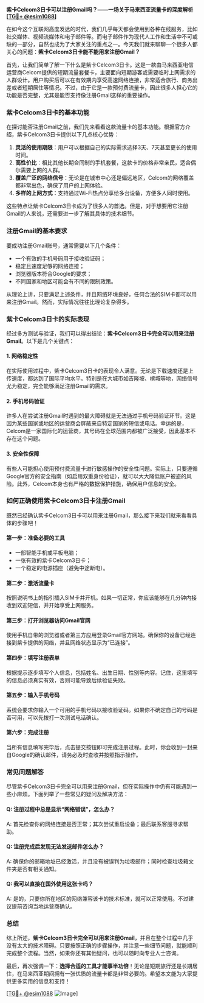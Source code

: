 **紫卡Celcom3日卡可以注册Gmail吗？——一场关于马来西亚流量卡的深度解析[[TG💪+ @esim1088](https://t.me/s/esim1088)]**

在如今这个互联网高度发达的时代，我们几乎每天都会使用到各种在线服务，比如社交媒体、视频流媒体和电子邮件等。而电子邮件作为现代人工作和生活中不可或缺的一部分，自然也成为了大家关注的重点之一。今天我们就来聊聊一个很多人都关心的问题：**紫卡Celcom3日卡能不能用来注册Gmail？**

首先，让我们简单了解一下什么是紫卡Celcom3日卡。这是一款由马来西亚电信运营商Celcom提供的短期流量套餐卡，主要面向短期游客或需要临时上网需求的人群设计。用户购买后可以在有效期内享受高速网络连接，非常适合旅行、商务出差或者短期居住等情况。不过，由于它是一款预付费流量卡，因此很多人担心它的功能是否完整，尤其是能否支持像注册Gmail这样的重要操作。

### **紫卡Celcom3日卡的基本功能**

在探讨能否注册Gmail之前，我们先来看看这款流量卡的基本功能。根据官方介绍，紫卡Celcom3日卡提供以下几点核心优势：

1. **灵活的使用期限**：用户可以根据自己的实际需求选择3天、7天甚至更长的使用时间。
2. **高性价比**：相比其他长期合同制的手机套餐，这款卡的价格非常亲民，适合偶尔需要上网的人群。
3. **覆盖广泛的网络信号**：无论是在城市中心还是偏远地区，Celcom的网络覆盖都非常出色，确保了用户的上网体验。
4. **多样的上网方式**：支持通过Wi-Fi热点分享给多台设备，方便多人同时使用。

这些特点让紫卡Celcom3日卡成为了很多人的首选。但是，对于想要用它注册Gmail的人来说，还需要进一步了解其具体的技术细节。

### **注册Gmail的基本要求**

要成功注册Gmail账号，通常需要以下几个条件：
- 一个有效的手机号码用于接收验证码；
- 稳定且速度足够的网络连接；
- 浏览器版本符合Google的要求；
- 不同国家和地区可能会有不同的限制政策。

从理论上讲，只要满足上述条件，并且网络环境良好，任何合法的SIM卡都可以用来注册Gmail。然而，实际情况往往比理论复杂得多。

### **紫卡Celcom3日卡的实际表现**

经过多方测试与验证，我们可以得出结论：**紫卡Celcom3日卡完全可以用来注册Gmail**。以下是几个关键点：

#### **1. 网络稳定性**
在实际使用过程中，紫卡Celcom3日卡的表现令人满意。无论是下载速度还是上传速度，都达到了国际平均水平。特别是在大城市如吉隆坡、槟城等地，网络信号尤为稳定，完全能够满足注册Gmail的需求。

#### **2. 手机号码验证**
许多人在尝试注册Gmail时遇到的最大障碍就是无法通过手机号码验证环节。这是因为某些国家或地区的运营商会屏蔽来自特定国家的短信或电话。幸运的是，Celcom是一家国际化的运营商，其号码在全球范围内都被广泛接受，因此基本不存在这个问题。

#### **3. 安全性保障**
有些人可能担心使用预付费流量卡进行敏感操作的安全性问题。实际上，只要遵循Google官方的安全指南（如启用双重身份验证），就可以大大降低账户被盗的风险。此外，Celcom本身也有严格的数据保护措施，确保用户信息的安全。

### **如何正确使用紫卡Celcom3日卡注册Gmail**

既然已经确认紫卡Celcom3日卡可以用来注册Gmail，那么接下来我们就来看看具体的步骤吧！

#### **第一步：准备必要的工具**
- 一部智能手机或平板电脑；
- 一张有效的紫卡Celcom3日卡；
- 一个稳定的电源插座（避免中途断电）。

#### **第二步：激活流量卡**
按照说明书上的指引插入SIM卡并开机。如果一切正常，你应该能够在几分钟内接收到欢迎短信，并开始享受上网服务。

#### **第三步：打开浏览器访问Gmail官网**
使用手机自带的浏览器或者第三方应用登录Gmail官方网站。确保你的设备已经连接到紫卡提供的网络，并且网络状态显示为“已连接”。

#### **第四步：填写注册表单**
根据提示逐步填写个人信息，包括姓名、出生日期、性别等内容。记住，这里填写的信息必须真实有效，否则可能导致后续验证失败。

#### **第五步：输入手机号码**
系统会要求你输入一个可用的手机号码以接收验证码。如果你不确定自己的号码是否可用，可以先拨打一次测试电话确认。

#### **第六步：完成注册**
当所有信息填写完毕后，点击提交按钮即可完成注册过程。此时，你会收到一封来自Google的确认邮件，请务必及时查收并按照指示操作。

### **常见问题解答**

尽管紫卡Celcom3日卡完全可以用来注册Gmail，但在实际操作中仍有可能遇到一些小麻烦。下面列举了一些常见的疑问及解决方法：

#### **Q: 注册过程中总是显示“网络错误”，怎么办？**
A: 首先检查你的网络连接是否正常；其次尝试重启设备；最后联系客服寻求帮助。

#### **Q: 注册完成后发现无法发送邮件怎么办？**
A: 确保你的邮箱地址已经激活，并且没有被误判为垃圾邮件；同时检查垃圾箱文件夹是否有相关通知。

#### **Q: 我可以直接在国外使用这张卡吗？**
A: 是的，只要你所在地区的网络兼容该卡的技术标准，就可以正常使用。不过建议提前咨询当地运营商确认。

### **总结**

综上所述，**紫卡Celcom3日卡完全可以用来注册Gmail**，并且在整个过程中几乎没有太大的技术障碍。只要按照正确的步骤操作，并注意一些细节问题，就能顺利完成整个流程。当然，如果你还有其他疑问，也可以随时向专业人士咨询。

最后，再次强调一下：**选择合适的工具才能事半功倍**！无论是短期旅行还是长期居住，在马来西亚期间拥有一张优质的流量卡都是非常必要的。希望本文能为大家提供更多实用的信息和支持！

[[TG💪+ @esim1088](https://t.me/s/esim1088) ![Image](https://i.postimg.cc/4NQfJmqS/Snipaste-2025-05-13-00-14-12.png)]